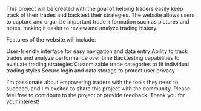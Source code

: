 This project will be created with the goal of helping traders easily keep track of their trades and backtest their strategies. 
The website allows users to capture and organize important trade information such as pictures and notes, making it easier to review and analyze trading history.

Features of the website will include:

User-friendly interface for easy navigation and data entry
Ability to track trades and analyze performance over time
Backtesting capabilities to evaluate trading strategies
Customizable trade categories to fit individual trading styles
Secure login and data storage to protect user privacy

I'm passionate about empowering traders with the tools they need to succeed, and I'm excited to share this project with the community. Please feel free to contribute to the project or provide feedback. Thank you for your interest!
